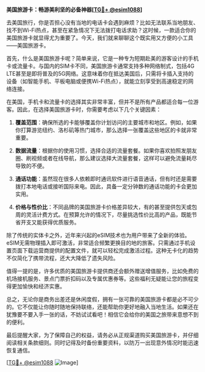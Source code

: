 **美国旅游卡：畅游美利坚的必备神器[[TG💪+ @esim1088](https://t.me/s/esim1088)]**

去美国旅行，你是否担心没有当地的电话卡会遇到麻烦？比如无法联系当地朋友、找不到Wi-Fi热点，甚至在紧急情况下无法拨打电话求助？这时候，一款适合你的美国旅游卡就显得尤为重要了。今天，我们就来聊聊这个既实用又方便的小工具——美国旅游卡。

首先，什么是美国旅游卡呢？简单来说，它是一种专为短期赴美的游客设计的手机卡或流量卡。与国内的SIM卡不同，美国旅游卡通常支持多种网络制式，包括4G LTE甚至是即将普及的5G网络。这意味着你在抵达美国后，只需将卡插入支持的设备（如智能手机、平板电脑或便携Wi-Fi热点），就能立刻享受到高速稳定的网络连接。

在美国，手机卡和流量卡的选择其实非常丰富，但并不是所有产品都适合每一位游客。因此，在选择美国旅游卡时，你需要考虑以下几个关键因素：

1. **覆盖范围**：确保所选的卡能够覆盖你计划访问的主要城市和地区。例如，如果你打算游览纽约、洛杉矶等热门城市，那么选择一张覆盖这些地区的卡就非常重要。

2. **数据流量**：根据你的使用习惯，选择合适的流量套餐。如果你喜欢拍照发朋友圈、刷视频或者在线导航，那么建议选择大流量套餐，这样可以避免流量耗尽导致的不便。

3. **通话功能**：虽然现在很多人依赖即时通讯软件进行语音通话，但有时还是需要拨打本地电话或接听国际来电。因此，具备一定分钟数的通话功能的卡会更加实用。

4. **价格与性价比**：不同品牌的美国旅游卡价格差异较大，有的甚至提供包天或包周的灵活计费方式。在预算允许的情况下，尽量挑选性价比高的产品，既能节省开支又能获得优质服务。

除了传统的实体卡之外，近年来兴起的eSIM技术也为用户带来了全新的体验。eSIM无需物理插入即可激活，非常适合频繁更换目的地的旅客。只需通过手机设置页面下载运营商提供的配置文件，就可以轻松完成激活过程。这种无卡化的趋势不仅简化了携带流程，还大大降低了遗失风险。

值得一提的是，许多优质的美国旅游卡提供商还会额外赠送增值服务，比如免费的机场接机服务、景点门票折扣码以及专属优惠券等。这些福利无疑能让您的旅程变得更加愉快和经济实惠。

总之，无论你是商务出差还是休闲度假，拥有一张可靠的美国旅游卡都是必不可少的。它不仅能让你随时随地保持联络，还能帮助你更好地融入当地生活。如果还在犹豫要不要入手一张的话，不妨试试看吧！相信它会给你的美国之旅带来意想不到的便利。

最后提醒大家，为了保障自己的权益，请务必从正规渠道购买美国旅游卡，并仔细阅读相关条款细则。同时记得及时备份重要资料，以防万一出现意外情况时能迅速恢复通信。

[[TG💪+ @esim1088](https://t.me/s/esim1088) ![Image](https://i.postimg.cc/4NQfJmqS/Snipaste-2025-05-13-00-14-12.png)]